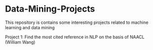 # Data-Mining-Projects
This repository is contains some interesting projects related to machine learning and data mining

Project 1: Find the most cited reference in NLP on the basis of NAACL  (William Wang)
